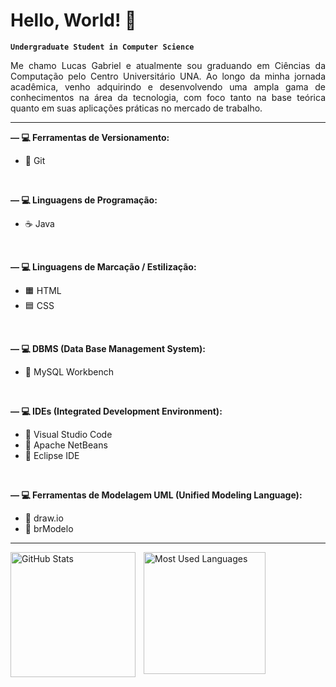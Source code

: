 # Hello, World! 👋

**`Undergraduate Student in Computer Science`**

<p align="justify">
  Me chamo Lucas Gabriel e atualmente sou graduando em Ciências da Computação pelo Centro Universitário UNA. Ao longo da minha jornada acadêmica, venho adquirindo e desenvolvendo uma ampla gama de conhecimentos na área da tecnologia, com foco tanto na base teórica quanto em suas aplicações práticas no mercado de trabalho.
</p>

---

**— 💻 Ferramentas de Versionamento:**
- 🔸 Git

<br>

**— 💻 Linguagens de Programação:**
- ☕ Java

<br>

**— 💻 Linguagens de Marcação / Estilização:**
- 🟧 HTML
- 🟦 CSS

<br>

**— 💻 DBMS (Data Base Management System):**
- 🐬 MySQL Workbench

<br>

**— 💻 IDEs (Integrated Development Environment):**
- 🔹 Visual Studio Code
- 🔹 Apache NetBeans
- 🔹 Eclipse IDE

<br>

**— 💻 Ferramentas de Modelagem UML (Unified Modeling Language):**
- 🔹 draw.io
- 🔹 brModelo

---

  <img 
    align="left" 
    alt="GitHub Stats" 
    height="200" 
    style="padding-right: 10px;" 
    src="https://github-readme-stats.vercel.app/api?username=LuuGab&show_icons=true&theme=holi&include_all_commits=true&locale=pt-br&rank_icon=github" 
  />

  <img 
    src="https://github-readme-stats.vercel.app/api/top-langs/?username=LuuGab&layout=donut&theme=holi&locale=en&hide_progress=false" 
    alt="Most Used Languages"
    height="195"
  />
